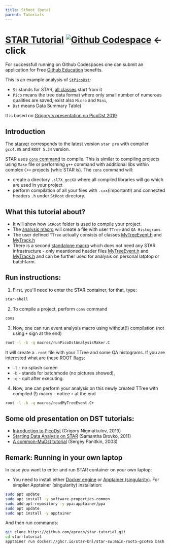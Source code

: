 ```yaml
---
title: StRoot (beta)
parent: Tutorials
---
```


# [STAR Tutorial](https://github.com/aprozo/star-tutorial) [![Github Codespace](https://img.shields.io/badge/open-GH_Codespaces-blue?logo=github)](https://codespaces.new/aprozo/star-tutorial?quickstart=1) <- click

For successfull running on Github Codespaces one can submit an application for Free [Github Education](https://github.com/education) benefits.

This is an example analysis of [`StPicoDst`](https://www.star.bnl.gov/webdata/dox/html/classStPicoDstMaker.html):
- `St` stands for STAR, [all classes](https://www.star.bnl.gov/webdata/dox/html/annotated.html) start from it 
- `Pico` means the tree data format where only small number of numerous qualities are saved, exist also `Micro` and `Mini`,
- `Dst` means Data Summary Table)


It is based on [Grigory's presentation on PicoDst 2019](https://drupal.star.bnl.gov/STAR/system/files/Nigmatkulov_intro2pico_Krakow2019.pdf)

## Introduction

The [starver](https://github.com/star-bnl/star-sw) corresponds to the latest version `star pro` with compiler `gcc4.85` and `ROOT 5.34` version.

STAR uses [`cons` command](https://www.gnu.org/software/cons/stable/cons.html) to compile. This is similar to compiling projects using `Make` file or performing `g++` command with additional libs within complex `C++` projects (whic STAR is).
The `cons` command will:
- create a directory `.sl7X_gccXX` where all compiled libraries will go which are used in your project
- perform compilation of all your files with `.cxx`(important!) and connected headers `.h` under `StRoot` directory.

## What this tutorial about?
- It will show how `StRoot` folder is used to compile your project.
- The [analysis macro](/macros/runPicoDstAnalysisMaker.C) will create a file with user `TTree` and `QA Histograms`
- The user defined `TTree` actually consists of classes [MyTreeEvent.h](/StRoot/StPicoDstAnalysisMaker/MyTreeEvent.h) and [MyTrack.h](/StRoot/StPicoDstAnalysisMaker/MyTrack.h)
- There is a second [standalone macro](/macros/readMyTreeEvent.C) which does not need any STAR infrastructure - only meantioned header files [MyTreeEvent.h](/StRoot/StPicoDstAnalysisMaker/MyTreeEvent.h) and [MyTrack.h](/StRoot/StPicoDstAnalysisMaker/MyTrack.h) and can be further used for analysis on personal latptop or batchfarm.
 
## Run instructions:
1. First, you'll need to enter the STAR container, for that, type:
```bash
star-shell
```
2. To compile a project, perform `cons` command
```bash
cons
```
3. Now, one can run event analysis macro using without(!) compilation (not using `+` sign at the end)
```bash
root -l -b -q macros/runPicoDstAnalysisMaker.C
```
It will create a `.root` file with your TTree and some QA histograms. 
If you are interested what are these [ROOT flags](https://root.cern.ch/root/html534/guides/users-guide/ROOTUsersGuide.html#start-and-quit-a-root-session): 
- `-l` - no splash screen
- `-b` - stands for batchmode (no pictures showed),
- `-q` - quit after executing.

4. Now, one can perform your analysis on this newly created TTree with compiled (!) macro - notice `+` at the end
```bash
root -l -b -q macros/readMyTreeEvent.C+
```


## Some old presentation on DST tutorials:

- [Introduction to PicoDst](https://drupal.star.bnl.gov/STAR/system/files/Nigmatkulov_intro2pico_Krakow2019.pdf) (Grigory Nigmatkulov, 2019)
- [Starting Data Analysis on STAR](http://nuclear.ucdavis.edu/~brovko/GettingStarted.pdf) (Samantha Brovko, 2011)
- [A common-MuDst tutorial](https://www.star.bnl.gov/public/comp/meet/RM200311/MuDstTutorial.pdf) (Sergey Panitkin, 2003)



## Remark: Running in your own laptop
In case you want to enter and run STAR container on your own laptop:

- You need to install either [Docker engine](https://docs.docker.com/get-started/get-docker/) or [Apptainer (singularity)](https://apptainer.org/docs/admin/main/installation.html).
For simplier Apptainer (singularity) installation:
```bash
sudo apt update
sudo apt install -y software-properties-common
sudo add-apt-repository -y ppa:apptainer/ppa
sudo apt update
sudo apt install -y apptainer
```
And then run commands:
```bash
git clone https://github.com/aprozo/star-tutorial.git
cd star-tutorial
apptainer run docker://ghcr.io/star-bnl/star-sw:main-root5-gcc485 bash -l
```

